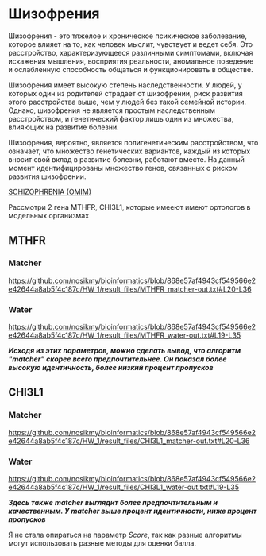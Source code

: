 # Шизофрения
Шизофрения - это тяжелое и хроническое психическое заболевание, которое влияет на то, как человек мыслит, чувствует и ведет себя. Это расстройство, характеризующееся различными симптомами, включая искажения мышления, восприятия реальности, аномальное поведение и ослабленную способность общаться и функционировать в обществе. 

Шизофрения имеет высокую степень наследственности. У людей, у которых один из родителей страдает от шизофрении, риск развития этого расстройства выше, чем у людей без такой семейной истории. Однако, шизофрения не является простым наследственным расстройством, и генетический фактор лишь один из множества, влияющих на развитие болезни.

Шизофрения, вероятно, является полигенетическим расстройством, что означает, что множество генетических вариантов, каждый из которых вносит свой вклад в развитие болезни, работают вместе. На данный момент идентифицированы множество генов, связанных с риском развития шизофрении.

[SCHIZOPHRENIA (OMIM)](https://omim.org/entry/181500?search=schizophrenia&highlight=schizophrenia)

Рассмотри 2 гена MTHFR, CHI3L1, которые имееют имеют ортологов в модельных организмах

## MTHFR
### Matcher
https://github.com/nosikmy/bioinformatics/blob/868e57af4943cf549566e2e42644a8ab5f4c187c/HW_1/result_files/MTHFR_matcher-out.txt#L20-L36
### Water
https://github.com/nosikmy/bioinformatics/blob/868e57af4943cf549566e2e42644a8ab5f4c187c/HW_1/result_files/MTHFR_water-out.txt#L19-L35

***Исходя из этих параметров, можно сделать вывод, что алгоритм "matcher" скорее всего предпочтительнее. Он показал более высокую идентичность, более низкий процент пропусков***

## CHI3L1
### Matcher
https://github.com/nosikmy/bioinformatics/blob/868e57af4943cf549566e2e42644a8ab5f4c187c/HW_1/result_files/CHI3L1_matcher-out.txt#L20-L36
### Water
https://github.com/nosikmy/bioinformatics/blob/868e57af4943cf549566e2e42644a8ab5f4c187c/HW_1/result_files/CHI3L1_water-out.txt#L19-L35

***Здесь также matcher выглядит более предпочтительным и качественным. У matcher выше процент идентичности, ниже процент пропусков***

Я не стала опираться на параметр *Score*, так как разные алгоритмы могут использовать разные методы для оценки балла.